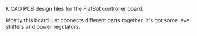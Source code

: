 

KiCAD PCB design files for the FlatBot controller board.

Mostly this board just connects different parts together. It's got some level shifters and power regulators.
